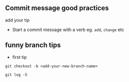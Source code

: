 ## Commit message good practices

add your tip

- Start a commit message with a verb eg. `add`, `change` etc

funny branch tips 
--------
- first tip 
```
git checkout -b <add-your-new-branch-name>
```

```
git log -5
```
